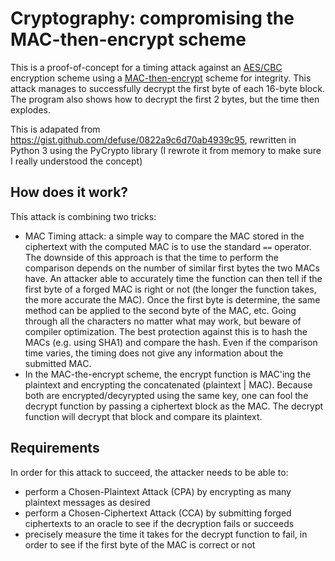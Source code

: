 # Cryptography: compromising the MAC-then-encrypt scheme

This is a proof-of-concept for a timing attack against an [AES/CBC](https://en.wikipedia.org/wiki/Block_cipher_mode_of_operation#Cipher_Block_Chaining_.28CBC.29) encryption scheme using a [MAC-then-encrypt](https://en.wikipedia.org/wiki/Authenticated_encryption#MAC-then-Encrypt_.28MtE.29) scheme for integrity. This attack manages to successfully decrypt the first byte of each 16-byte block. The program also shows how to decrypt the first 2 bytes, but the time then explodes.

This is adapated from https://gist.github.com/defuse/0822a9c6d70ab4939c95, rewritten in Python 3 using the PyCrypto library (I rewrote it from memory to make sure I really understood the concept)

## How does it work?

This attack is combining two tricks:

- MAC Timing attack: a simple way to compare the MAC stored in the ciphertext with the computed MAC is to use the standard `==` operator. The downside of this approach is that the time to perform the comparison depends on the number of similar first bytes the two MACs have. An attacker able to accurately time the function can then tell if the first byte of a forged MAC is right or not (the longer the function takes, the more accurate the MAC). Once the first byte is determine, the same method can be applied to the second byte of the MAC, etc. Going through all the characters no matter what may work, but beware of compiler optimization. The best protection against this is to hash the MACs (e.g. using SHA1) and compare the hash. Even if the comparison time varies, the timing does not give any information about the submitted MAC.
- In the MAC-the-encrypt scheme, the encrypt function is MAC'ing the plaintext and encrypting the concatenated (plaintext | MAC). Because both are encrypted/decyrypted using the same key, one can fool the decrypt function by passing a ciphertext block as the MAC. The decrypt function will decrypt that block and compare its plaintext.

## Requirements

In order for this attack to succeed, the attacker needs to be able to:

- perform a Chosen-Plaintext Attack (CPA) by encrypting as many plaintext messages as desired
- perform a Chosen-Ciphertext Attack (CCA) by submitting forged ciphertexts to an oracle to see if the decryption fails or succeeds
- precisely measure the time it takes for the decrypt function to fail, in order to see if the first byte of the MAC is correct or not
